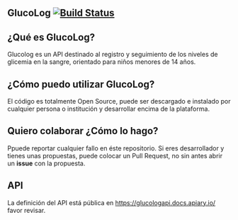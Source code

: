 ## GlucoLog [![Build Status](https://travis-ci.org/davidtavarez/glucolog.svg?branch=master)](https://travis-ci.org/davidtavarez/glucolog)

## ¿Qué es GlucoLog?

Glucolog es un API destinado al registro y seguimiento de los niveles de glicemia en la sangre, orientado para niños menores de 14 años.

## ¿Cómo puedo utilizar GlucoLog?

El código es totalmente Open Source, puede ser descargado e instalado por cualquier persona o institución y desarrollar encima de la plataforma.

## Quiero colaborar ¿Cómo lo hago?

Ppuede reportar cualquier fallo en éste repositorio. Si eres desarrollador y tienes unas propuestas, puede colocar un Pull Request, no sin antes abrir un **issue** con la propuesta.

## API

La definición del API está pública en https://glucologapi.docs.apiary.io/ favor revisar.

